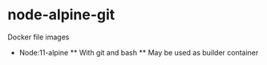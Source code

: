 # node-alpine-git
Docker file images
* Node:11-alpine
** With git and bash
** May be used as builder container
